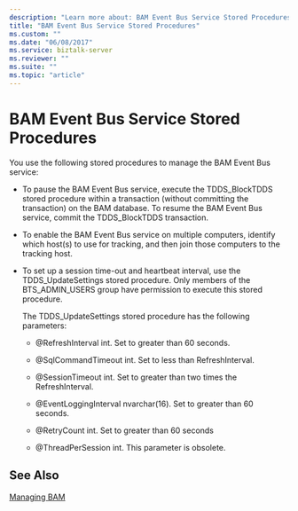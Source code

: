 ```yaml
---
description: "Learn more about: BAM Event Bus Service Stored Procedures"
title: "BAM Event Bus Service Stored Procedures"
ms.custom: ""
ms.date: "06/08/2017"
ms.service: biztalk-server
ms.reviewer: ""
ms.suite: ""
ms.topic: "article"
---
```

# BAM Event Bus Service Stored Procedures
You use the following stored procedures to manage the BAM Event Bus service:  
  
-   To pause the BAM Event Bus service, execute the TDDS_BlockTDDS stored procedure within a transaction (without committing the transaction) on the BAM database. To resume the BAM Event Bus service, commit the TDDS_BlockTDDS transaction.  
  
-   To enable the BAM Event Bus service on multiple computers, identify which host(s) to use for tracking, and then join those computers to the tracking host.  
  
-   To set up a session time-out and heartbeat interval, use the TDDS_UpdateSettings stored procedure. Only members of the BTS_ADMIN_USERS group have permission to execute this stored procedure.  
  
     The TDDS_UpdateSettings stored procedure has the following parameters:  
  
    -   @RefreshInterval int. Set to greater than 60 seconds.  
  
    -   @SqlCommandTimeout int. Set to less than RefreshInterval.  
  
    -   @SessionTimeout int. Set to greater than two times the RefreshInterval.  
  
    -   @EventLoggingInterval nvarchar(16). Set to greater than 60 seconds.  
  
    -   @RetryCount int. Set to greater than 60 seconds  
  
    -   @ThreadPerSession int. This parameter is obsolete.  
  
## See Also  
 [Managing BAM](../core/managing-bam.md)
